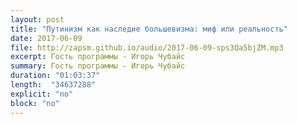 ```yaml
---
layout: post
title: "Путинизм как наследие большевизма: миф или реальность"
date: 2017-06-09
file: http://zapsm.github.io/audio/2017-06-09-sps3Qa5bjZM.mp3
excerpt: Гость программы - Игорь Чубайс
summary: Гость программы - Игорь Чубайс
duration: "01:03:37"
length:  "34637288"
explicit: "no"
block: "no"
---
```

